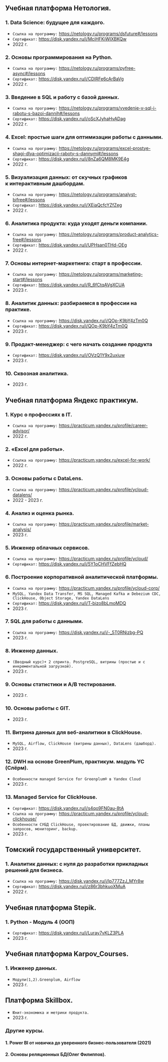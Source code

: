 ## Учебная платформа Нетология.

### 1. Data Science: будущее для каждого.
- `Ссылка на программу:` https://netology.ru/programs/dsfuture#/lessons
- `Сертификат:` https://disk.yandex.ru/i/MciHFKiWIXBKQw
- 2022 г.

### 2. Основы программирования на Python.
- `Ссылка на программу:` https://netology.ru/programs/pyfree-async#/lessons
- `Сертификат:` https://disk.yandex.ru/i/CDIRFe6cArBaVg
- 2022 г.

### 3. Введение в SQL и работу с базой данных.
- `Ссылка на программу:` https://netology.ru/programs/vvedenie-v-sql-i-rabotu-s-bazoi-dannih#/lessons
- `Сертификат:` https://disk.yandex.ru/i/oScXJyhaHvADag
- 2022 г.

### 4. Excel: простые шаги для оптимизации работы с данными.
- `Ссылка на программу:` https://netology.ru/programs/excel-prostye-shagi-dlya-optimizacii-raboty-s-dannymi#/lessons
- `Сертификат:` https://disk.yandex.ru/i/8nZa6QM8MK9E4g
- 2022 г.

### 5. Визуализация данных: от скучных графиков к интерактивным дашбордам.
- `Ссылка на программу:` https://netology.ru/programs/analyst-bifree#/lessons
- `Сертификат:` https://disk.yandex.ru/i/XEiaQcfcYZfZeg
- 2022 г.

### 6. Аналитика продукта: куда уходят деньги компании.
- `Ссылка на программу:` https://netology.ru/programs/product-analytics-free#/lessons
- `Сертификат:` https://disk.yandex.ru/i/UPHsan0THd-OEg
- 2022 г.

### 7. Основы интернет-маркетинга: старт в профессии.
- `Ссылка на программу:`
https://netology.ru/programs/marketing-start#/lessons
- `Сертификат:` https://disk.yandex.ru/i/R_6fCtqAVgXCUA
- 2023 г.

### 8. Аналитик данных: разбираемся в профессии на практике.
- `Ссылка на программу:` https://disk.yandex.ru/i/QOp-K9bY4zTm0Q
- `Сертификат:` https://disk.yandex.ru/i/QOp-K9bY4zTm0Q
- 2023 г.

### 9. Продакт-менеджер: с чего начать создание продукта
- `Сертификат:`  https://disk.yandex.ru/i/OVzQ1Y9x2uxiuw
- 2023 г.

### 10. Сквозная аналитика. 
- 2023 г.

## Учебная платформа Яндекс практикум.

### 1. Курс о профессиях в IT.
- `Ссылка на программу:` https://practicum.yandex.ru/profile/career-advisor/
- 2022 г.

### 2. «Excel для работы».
- `Ссылка на программу:` https://practicum.yandex.ru/excel-for-work/
- 2022 г.

### 3. Основы работы с DataLens.
- `Ссылка на программу:` https://practicum.yandex.ru/profile/ycloud-datalens/
- 2022 - 2023 г.

### 4. Анализ и оценка рынка.
- `Ссылка на программу:` https://practicum.yandex.ru/profile/market-analysis/
- 2023 г.

### 5. Инженер облачных сервисов.
- `Ссылка на программу:` https://practicum.yandex.ru/profile/ycloud/
- `Сертификат:` https://disk.yandex.ru/i/5Y1oCHVFfZebHQ

### 6. Построение корпоративной аналитической платформы.
- `Ссылка на программу:` https://practicum.yandex.ru/profile/ycloud-corp/
- `MySQL, Yandex Data Transfer, MS SQL, Managed Kafka и Debezium CDC, ClickHouse, Object Storage, Yandex DataLens`
- `Сертификат:` https://disk.yandex.ru/i/T-bizo8bLmoMDQ
- 2023 г.

### 7. SQL для работы с данными.
- `Ссылка на программу:` https://disk.yandex.ru/i/-_5T0RNizbg-PQ
- 2023 г.

### 8. Инженер данных.
- `(Вводный курс)+ 2 спринта. PostgreSQL, витрины (простые и с инкрементальной загрузкой).`
- 2023 г.

### 9. Основы статистики и A/B тестирования.
- 2023 г.

### 10. Основы работы с GIT.
- 2023 г.

### 11. Витрина данных для веб-аналитики в ClickHouse.
- `MySQL, Airflow, ClickHouse (витрины данных), DataLens (дашборд).`
- 2023 г.

### 12. DWH на основе GreenPlum, практикум. модуль YC (Слёрм).
- `Особенности managed Service for Greenplum® в Yandex Cloud`
- 2023 г.

### 13. Managed Service for ClickHouse.
- `Сертификат:` https://disk.yandex.ru/i/s4qo9FN0au-8tA
- `Ссылка на программу:` https://practicum.yandex.ru/profile/ycloud-clickhouse/
- `Особенности СУБД ClickHouse, проектирование БД, движки, планы запросов, мониторинг, backup.` 
- 2023 г.

## Томский государственный университет.

### 1. Аналитик данных: с нуля до разработки прикладных решений для бизнеса.
- `Ссылка на программу:` https://disk.yandex.ru/i/lp777ZzJ_MYr8w
- `Сертификат:` https://disk.yandex.ru/i/z86r3bhkuoXMuA
- 2022 г.

## Учебная платформа Stepik.

### 1. Python - Модуль 4 (ООП)
- `Сертификат:` https://disk.yandex.ru/i/Luray7vKLZ3PLA
- 2023 г.

## Учебная платформа Karpov_Courses.

### 1. Инженер данных. 
- `Модули(1,2).Greenplum, Airflow`
- 2023 г.

## Платформа Skillbox.
- `Юнит-экономика и метрики продукта.`
- 2023 г.

### Другие курсы.
#### 1. Power BI от новичка до уверенного бизнес-пользователя (2021)
#### 2. Основы реляционных БД(Олег Филиппов).







